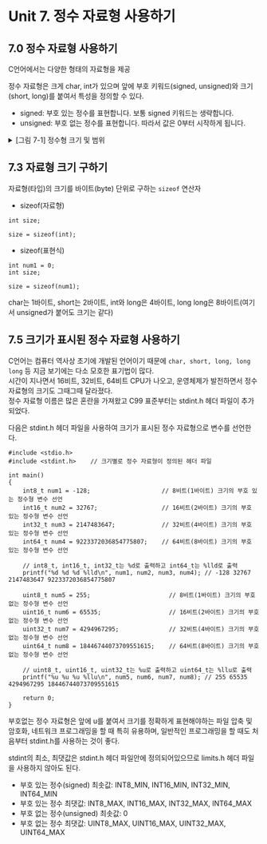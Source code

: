 # Unit 7. 정수 자료형 사용하기
## 7.0 정수 자료형 사용하기
C언어에서는 다양한 형태의 자료형을 제공

정수 자료형은 크게 char, int가 있으며 앞에 부호 키워드(signed, unsigned)와 크기(short, long)를 붙여서 특성을 정의할 수 있다.
- signed: 부호 있는 정수를 표현합니다. 보통 signed 키워드는 생략합니다.
- unsigned: 부호 없는 정수를 표현합니다. 따라서 값은 0부터 시작하게 됩니다.

<details>
<summary>[그림 7-1] 정수형 크기 및 범위
</summary>
<div markdown="1">       

😎
![](https://dojang.io/pluginfile.php/73/mod_page/content/50/unit7-1.png)
</div>
</details>

## 7.3 자료형 크기 구하기
자료형(타입)의 크기를 바이트(byte) 단위로 구하는 ```sizeof``` 연산자
- sizeof(자료형)
```
int size;

size = sizeof(int);
```
- sizeof(표현식)
```
int num1 = 0;
int size;

size = sizeof(num1);
```
char는 1바이트, short는 2바이트, int와 long은 4바이트, long long은 8바이트(여기서 unsigned가 붙어도 크기는 같다)

## 7.5 크기가 표시된 정수 자료형 사용하기
C언어는 컴퓨터 역사상 초기에 개발된 언어이기 때문에 ```char, short, long, long long``` 등 지금 보기에는 다소 모호한 표기법이 많다.<br>
시간이 지나면서 16비트, 32비트, 64비트 CPU가 나오고, 운영체제가 발전하면서 정수 자료형의 크기도 그때그때 달라졌다.<br>
정수 자료형 이름은 많은 혼란을 가져왔고 C99 표준부터는 stdint.h 헤더 파일이 추가되었다.<br>

다음은 stdint.h 헤더 파일을 사용하여 크기가 표시된 정수 자료형으로 변수를 선언한다.
```
#include <stdio.h>
#include <stdint.h>    // 크기별로 정수 자료형이 정의된 헤더 파일

int main()
{
    int8_t num1 = -128;                    // 8비트(1바이트) 크기의 부호 있는 정수형 변수 선언
    int16_t num2 = 32767;                  // 16비트(2바이트) 크기의 부호 있는 정수형 변수 선언 
    int32_t num3 = 2147483647;             // 32비트(4바이트) 크기의 부호 있는 정수형 변수 선언
    int64_t num4 = 9223372036854775807;    // 64비트(8바이트) 크기의 부호 있는 정수형 변수 선언

    // int8_t, int16_t, int32_t는 %d로 출력하고 int64_t는 %lld로 출력
    printf("%d %d %d %lld\n", num1, num2, num3, num4); // -128 32767 2147483647 9223372036854775807

    uint8_t num5 = 255;                      // 8비트(1바이트) 크기의 부호 없는 정수형 변수 선언
    uint16_t num6 = 65535;                   // 16비트(2바이트) 크기의 부호 없는 정수형 변수 선언
    uint32_t num7 = 4294967295;              // 32비트(4바이트) 크기의 부호 없는 정수형 변수 선언
    uint64_t num8 = 18446744073709551615;    // 64비트(8바이트) 크기의 부호 없는 정수형 변수 선언

    // uint8_t, uint16_t, uint32_t는 %u로 출력하고 uint64_t는 %llu로 출력
    printf("%u %u %u %llu\n", num5, num6, num7, num8); // 255 65535 4294967295 18446744073709551615

    return 0;
}
```
부호없는 정수 자료형은 앞에 u를 붙여서 크기를 정확하게 표현해야하는 파일 압축 및 암호화, 네트워크 프로그래밍을 할 때 특히 유용하며, 일반적인 프로그래밍을 할 때도 처음부터 stdint.h를 사용하는 것이 좋다.

stdint의 최소, 최댓값은 stdint.h 헤더 파일안에 정의되어있으므로 limits.h 헤더 파일을 사용하지 않아도 된다.
- 부호 있는 정수(signed) 최솟값: INT8_MIN, INT16_MIN, INT32_MIN, INT64_MIN
- 부호 있는 정수 최댓값: INT8_MAX, INT16_MAX, INT32_MAX, INT64_MAX
- 부호 없는 정수(unsigned) 최솟값: 0
- 부호 없는 정수 최댓값: UINT8_MAX, UINT16_MAX, UINT32_MAX, UINT64_MAX